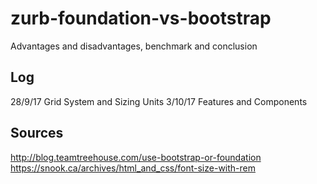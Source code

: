 # zurb-foundation-vs-bootstrap
Advantages and disadvantages, benchmark and conclusion

## Log
28/9/17 Grid System and Sizing Units
3/10/17 Features and Components

## Sources
http://blog.teamtreehouse.com/use-bootstrap-or-foundation  
https://snook.ca/archives/html_and_css/font-size-with-rem  
